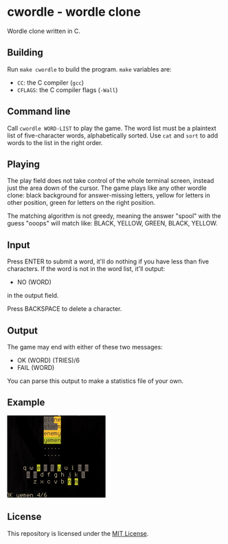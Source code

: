 # cwordle - wordle clone

Wordle clone written in C.

## Building

Run `make cwordle` to build the program. `make` variables are:

- `CC`: the C compiler (`gcc`)
- `CFLAGS`: the C compiler flags (`-Wall`)

## Command line

Call `cwordle WORD-LIST` to play the game. The word list must be a plaintext
list of five-character words, alphabetically sorted. Use `cat` and `sort`
to add words to the list in the right order.

## Playing

The play field does not take control of the whole terminal screen, instead just
the area down of the cursor. The game plays like any other wordle clone: black
background for answer-missing letters, yellow for letters in other position,
green for letters on the right position.

The matching algorithm is not greedy, meaning the answer "spool" with the guess
"ooops" will match like: BLACK, YELLOW, GREEN, BLACK, YELLOW.

## Input

Press ENTER to submit a word, it'll do nothing if you have less than five
characters. If the word is not in the word list, it'll output:

- NO (WORD)

in the output field.

Press BACKSPACE to delete a character.

## Output

The game may end with either of these two messages:

- OK (WORD) (TRIES)/6
- FAIL (WORD)

You can parse this output to make a statistics file of your own.

## Example

![example game](./shot.png)

## License

This repository is licensed under the [MIT
License](https://opensource.org/licenses/MIT).
